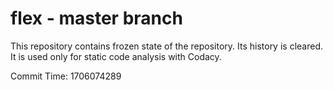 # flex - master branch

This repository contains frozen state of the repository.
Its history is cleared. It is used only for static code
analysis with Codacy.

Commit Time: 1706074289
